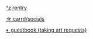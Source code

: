 [ᶻz rentry](https://rentry.co/5bkv3)

[☆ carrd/socials](https://secondring-sys.carrd.co/)

[◐ guestbook (taking art requests)](http://redrep.123guestbook.com/)
